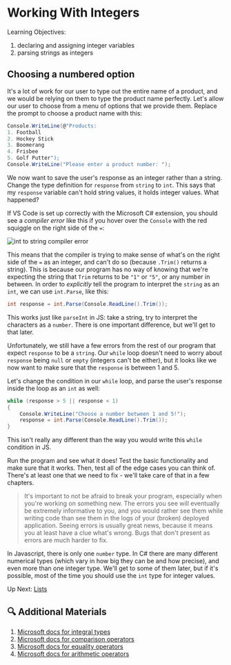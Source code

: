 # Working With Integers
Learning Objectives:

1. declaring and assigning integer variables
1. parsing strings as integers

## Choosing a numbered option

It's a lot of work for our user to type out the entire name of a product, and we would be relying on them to type the product name perfectly. Let's allow our user to choose from a menu of options that we provide them. Replace the prompt to choose a product name with this:

``` csharp
Console.WriteLine(@"Products:
1. Football
2. Hockey Stick
3. Boomerang
4. Frisbee
5. Golf Putter");
Console.WriteLine("Please enter a product number: ");
```
We now want to save the user's response as an integer rather than a string. Change the type definition for `response` from `string` to `int`. This says that my `response` variable can't hold string values, it holds integer values. What happened? 

If VS Code is set up correctly with the Microsoft C# extension, you should see a _compiler error_ like this if you hover over the `Console` with the red squiggle on the right side of the `=`:

![int to string compiler error](../../assets/int-compiler-error.png)

This means that the compiler is trying to make sense of what's on the right side of the `=` as an integer, and can't do so (because `.Trim()` returns a string). This is because our program has no way of knowing that we're expecting the string that `Trim` returns to be `"1"` or `"5"`, or any number in between. In order to _explicitly_ tell the program to interpret the `string` as an `int`, we can use `int.Parse`, like this:

```csharp
int response = int.Parse(Console.ReadLine().Trim());
```

This works just like `parseInt` in JS: take a string, try to interpret the characters as a `number`. There is one important difference, but we'll get to that later. 

Unfortunately, we still have a few errors from the rest of our program that expect `response` to be a `string`. Our `while` loop doesn't need to worry about `response` being `null` or `empty` (integers can't be either), but it looks like we now want to make sure that the `response` is between 1 and 5. 

Let's change the condition in our `while` loop, and parse the user's response inside the loop as an `int` as well:
``` csharp
while (response > 5 || response < 1)
{
    Console.WriteLine("Choose a number between 1 and 5!");
    response = int.Parse(Console.ReadLine().Trim());
}
```

This isn't really any different than the way you would write this `while` condition in JS. 

Run the program and see what it does! Test the basic functionality and make sure that it works. Then, test all of the edge cases you can think of. There's at least one that we need to fix - we'll take care of that in a few chapters. 

>It's important to not be afraid to break your program, especially when you're working on something new. The errors you see will eventually be extremely informative to you, and you would rather see them while writing code than see them in the logs of your (broken) deployed application.  Seeing errors is usually great news, because it means you at least have a clue what's wrong. Bugs that don't present as errors are much harder to fix. 

In Javascript, there is only one `number` type. In C# there are many different numerical types (which vary in how big they can be and how precise), and even more than one integer type. We'll get to some of them later, but if it's possible, most of the time you should use the `int` type for integer values.

Up Next: [Lists](./thrown-for-a-loop-lists.md)

## 🔍 Additional Materials
1. [Microsoft docs for integral types](https://learn.microsoft.com/en-us/dotnet/csharp/language-reference/builtin-types/integral-numeric-types)
2. [Microsoft docs for comparison operators](https://learn.microsoft.com/en-us/dotnet/csharp/language-reference/operators/comparison-operators)
3. [Microsoft docs for equality operators](https://learn.microsoft.com/en-us/dotnet/csharp/language-reference/operators/equality-operators)
4. [Microsoft docs for arithmetic operators](https://learn.microsoft.com/en-us/dotnet/csharp/language-reference/operators/arithmetic-operators)




